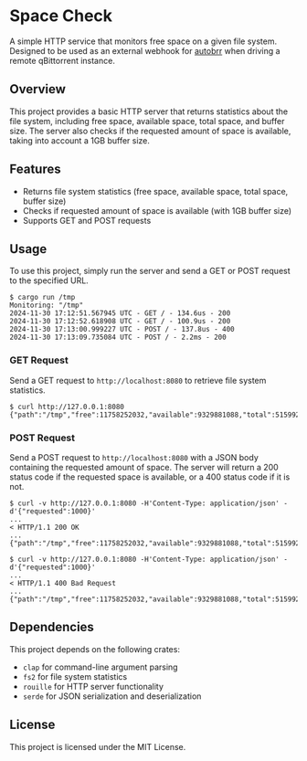 # Space Check

A simple HTTP service that monitors free space on a given file system. Designed to be used as an external webhook for [autobrr](https://autobrr.com/) when driving a remote qBittorrent instance.

## Overview

This project provides a basic HTTP server that returns statistics about the file system, including free space, available space, total space, and buffer size. The server also checks if the requested amount of space is available, taking into account a 1GB buffer size.

## Features

* Returns file system statistics (free space, available space, total space, buffer size)
* Checks if requested amount of space is available (with 1GB buffer size)
* Supports GET and POST requests

## Usage

To use this project, simply run the server and send a GET or POST request to the specified URL.

```
$ cargo run /tmp
Monitoring: "/tmp"
2024-11-30 17:12:51.567945 UTC - GET / - 134.6us - 200
2024-11-30 17:12:52.618908 UTC - GET / - 100.9us - 200
2024-11-30 17:13:00.999227 UTC - POST / - 137.8us - 400
2024-11-30 17:13:09.735084 UTC - POST / - 2.2ms - 200
```

### GET Request

Send a GET request to `http://localhost:8080` to retrieve file system statistics.
```
$ curl http://127.0.0.1:8080
{"path":"/tmp","free":11758252032,"available":9329881088,"total":51599257600,"buffer_size":1073741824}
```

### POST Request

Send a POST request to `http://localhost:8080` with a JSON body containing the requested amount of space. The server will return a 200 status code if the requested space is available, or a 400 status code if it is not.
```
$ curl -v http://127.0.0.1:8080 -H'Content-Type: application/json' -d'{"requested":1000}'
...
< HTTP/1.1 200 OK
...
{"path":"/tmp","free":11758252032,"available":9329881088,"total":51599257600,"buffer_size":1073741824}

$ curl -v http://127.0.0.1:8080 -H'Content-Type: application/json' -d'{"requested":1000}'
...
< HTTP/1.1 400 Bad Request
...
{"path":"/tmp","free":11758252032,"available":9329881088,"total":51599257600,"buffer_size":9329881088}
```

## Dependencies

This project depends on the following crates:

* `clap` for command-line argument parsing
* `fs2` for file system statistics
* `rouille` for HTTP server functionality
* `serde` for JSON serialization and deserialization

## License

This project is licensed under the MIT License.